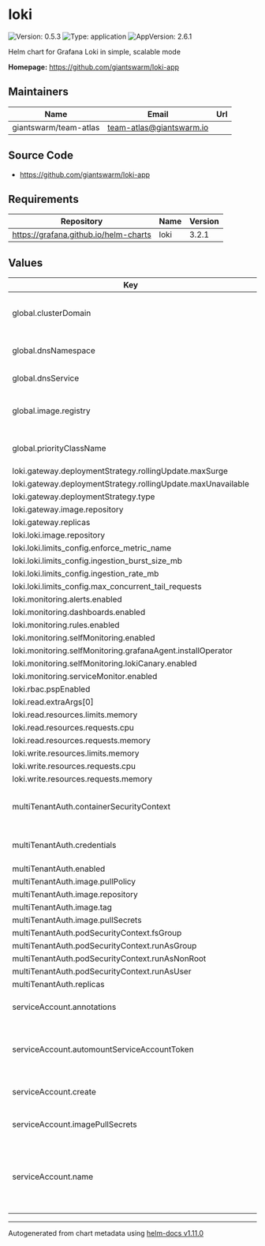 # loki

![Version: 0.5.3](https://img.shields.io/badge/Version-0.5.3-informational?style=flat-square) ![Type: application](https://img.shields.io/badge/Type-application-informational?style=flat-square) ![AppVersion: 2.6.1](https://img.shields.io/badge/AppVersion-2.6.1-informational?style=flat-square)

Helm chart for Grafana Loki in simple, scalable mode

**Homepage:** <https://github.com/giantswarm/loki-app>

## Maintainers

| Name | Email | Url |
| ---- | ------ | --- |
| giantswarm/team-atlas | <team-atlas@giantswarm.io> |  |

## Source Code

* <https://github.com/giantswarm/loki-app>

## Requirements

| Repository | Name | Version |
|------------|------|---------|
| https://grafana.github.io/helm-charts | loki | 3.2.1 |

## Values

| Key | Type | Default | Description |
|-----|------|---------|-------------|
| global.clusterDomain | string | `"cluster.local"` | configures cluster domain ("cluster.local" by default) |
| global.dnsNamespace | string | `"kube-system"` | configures DNS service namespace |
| global.dnsService | string | `"coredns"` | configures DNS service name |
| global.image.registry | string | `"docker.io"` | Overrides the Docker registry globally for all images |
| global.priorityClassName | string | `nil` | Overrides the priorityClassName for all pods |
| loki.gateway.deploymentStrategy.rollingUpdate.maxSurge | int | `0` |  |
| loki.gateway.deploymentStrategy.rollingUpdate.maxUnavailable | int | `1` |  |
| loki.gateway.deploymentStrategy.type | string | `"RollingUpdate"` |  |
| loki.gateway.image.repository | string | `"giantswarm/nginx-unprivileged"` |  |
| loki.gateway.replicas | int | `3` |  |
| loki.loki.image.repository | string | `"giantswarm/loki"` |  |
| loki.loki.limits_config.enforce_metric_name | bool | `true` |  |
| loki.loki.limits_config.ingestion_burst_size_mb | int | `20` |  |
| loki.loki.limits_config.ingestion_rate_mb | int | `10` |  |
| loki.loki.limits_config.max_concurrent_tail_requests | int | `20` |  |
| loki.monitoring.alerts.enabled | bool | `false` |  |
| loki.monitoring.dashboards.enabled | bool | `false` |  |
| loki.monitoring.rules.enabled | bool | `false` |  |
| loki.monitoring.selfMonitoring.enabled | bool | `false` |  |
| loki.monitoring.selfMonitoring.grafanaAgent.installOperator | bool | `false` |  |
| loki.monitoring.selfMonitoring.lokiCanary.enabled | bool | `false` |  |
| loki.monitoring.serviceMonitor.enabled | bool | `false` |  |
| loki.rbac.pspEnabled | bool | `true` |  |
| loki.read.extraArgs[0] | string | `"-querier.multi-tenant-queries-enabled"` |  |
| loki.read.resources.limits.memory | string | `"4096Mi"` |  |
| loki.read.resources.requests.cpu | string | `"200m"` |  |
| loki.read.resources.requests.memory | string | `"3072Mi"` |  |
| loki.write.resources.limits.memory | string | `"4096Mi"` |  |
| loki.write.resources.requests.cpu | string | `"200m"` |  |
| loki.write.resources.requests.memory | string | `"3072Mi"` |  |
| multiTenantAuth.containerSecurityContext | object | `{"allowPrivilegeEscalation":false,"capabilities":{"drop":["ALL"]},"readOnlyRootFilesystem":true}` | The SecurityContext for Loki containers |
| multiTenantAuth.credentials | string | `"users:\n  - username: Tenant1\n    password: 1tnaneT\n    orgid: tenant-1\n  - username: Tenant2\n    password: 2tnaneT\n    orgid: tenant-2"` |  |
| multiTenantAuth.enabled | bool | `false` |  |
| multiTenantAuth.image.pullPolicy | string | `"IfNotPresent"` |  |
| multiTenantAuth.image.repository | string | `"giantswarm/loki-multi-tenant-proxy-gs"` |  |
| multiTenantAuth.image.tag | string | `"0.1.0"` |  |
| multiTenantAuth.image.pullSecrets | list | `[]` |  |
| multiTenantAuth.podSecurityContext.fsGroup | int | `10001` |  |
| multiTenantAuth.podSecurityContext.runAsGroup | int | `10001` |  |
| multiTenantAuth.podSecurityContext.runAsNonRoot | bool | `true` |  |
| multiTenantAuth.podSecurityContext.runAsUser | int | `10001` |  |
| multiTenantAuth.replicas | int | `2` |  |
| serviceAccount.annotations | object | `{}` | Annotations for the service account |
| serviceAccount.automountServiceAccountToken | bool | `true` | Set this toggle to false to opt out of automounting API credentials for the service account |
| serviceAccount.create | bool | `true` | Specifies whether a ServiceAccount should be created |
| serviceAccount.imagePullSecrets | list | `[]` | Image pull secrets for the service account |
| serviceAccount.name | string | `"loki"` | The name of the ServiceAccount to use. If not set and create is true, a name is generated using the fullname template |

----------------------------------------------
Autogenerated from chart metadata using [helm-docs v1.11.0](https://github.com/norwoodj/helm-docs/releases/v1.11.0)

